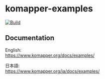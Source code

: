 # komapper-examples

[![Build](https://github.com/komapper/komapper-examples/actions/workflows/build.yml/badge.svg)](https://github.com/komapper/komapper-examples/actions/workflows/build.yml)

## Documentation

English:  
https://www.komapper.org/docs/examples/

日本語:  
https://www.komapper.org/ja/docs/examples/